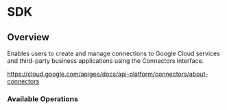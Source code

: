 # SDK

## Overview

Enables users to create and manage connections to Google Cloud services and third-party business applications using the Connectors interface.

<https://cloud.google.com/apigee/docs/api-platform/connectors/about-connectors>
### Available Operations

